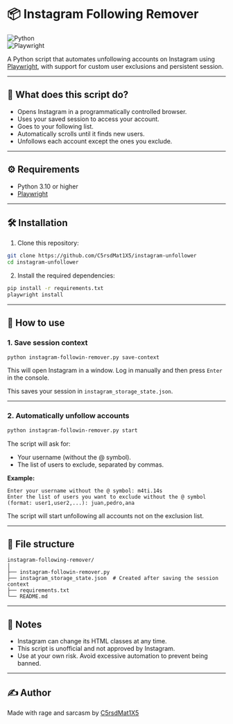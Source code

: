 # 📦 Instagram Following Remover

![Python](https://img.shields.io/badge/Python-3.10%2B-blue?logo=python)  
![Playwright](https://img.shields.io/badge/Playwright-%E2%9C%94-green?logo=playwright)

A Python script that automates unfollowing accounts on Instagram using [Playwright](https://playwright.dev/python/), with support for custom user exclusions and persistent session.

---

## 🧠 What does this script do?

* Opens Instagram in a programmatically controlled browser.  
* Uses your saved session to access your account.  
* Goes to your following list.  
* Automatically scrolls until it finds new users.  
* Unfollows each account except the ones you exclude.

---

## ⚙️ Requirements

* Python 3.10 or higher  
* [Playwright](https://playwright.dev/python/)

---

## 🛠️ Installation

1. Clone this repository:

```bash
git clone https://github.com/C5rsdMat1X5/instagram-unfollower
cd instagram-unfollower
```

2. Install the required dependencies:

```bash
pip install -r requirements.txt
playwright install
```

---

## 🚀 How to use

### 1. Save session context

```bash
python instagram-followin-remover.py save-context
```

This will open Instagram in a window. Log in manually and then press `Enter` in the console.

This saves your session in `instagram_storage_state.json`.

---

### 2. Automatically unfollow accounts

```bash
python instagram-followin-remover.py start
```

The script will ask for:

* Your username (without the @ symbol).  
* The list of users to exclude, separated by commas.

**Example:**

```
Enter your username without the @ symbol: m4ti.14s  
Enter the list of users you want to exclude without the @ symbol (format: user1,user2,...): juan,pedro,ana
```

The script will start unfollowing all accounts not on the exclusion list.

---

## 📁 File structure

```
instagram-following-remover/
│
├── instagram-followin-remover.py
├── instagram_storage_state.json  # Created after saving the session context
├── requirements.txt
└── README.md
```

---

## 📝 Notes

* Instagram can change its HTML classes at any time.  
* This script is unofficial and not approved by Instagram.  
* Use at your own risk. Avoid excessive automation to prevent being banned.

---

## ✍️ Author

Made with rage and sarcasm by [C5rsdMat1X5](https://github.com/C5rsdMat1X5)
